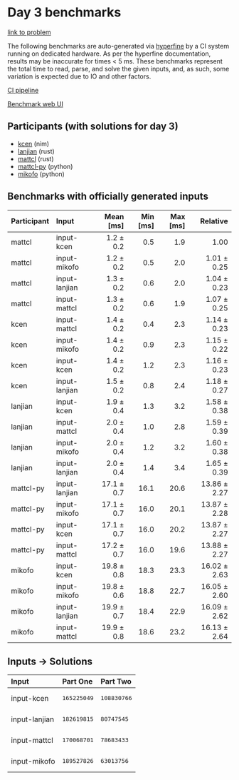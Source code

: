 # Day 3 benchmarks

[link to problem](https://adventofcode.com/2024/day/3)

The following benchmarks are auto-generated via
[hyperfine](https://github.com/sharkdp/hyperfine) by a CI system running on
dedicated hardware. As per the hyperfine documentation, results may be
inaccurate for times < 5 ms. These benchmarks represent the total time to read,
parse, and solve the given inputs, and, as such, some variation is expected due
to IO and other factors.

[CI pipeline](http://ci.papercode.net:8080/teams/main/pipelines/aoc2024)

[Benchmark web UI](https://aoc.ancalagon.black)


## Participants (with solutions for day 3)

- [kcen](https://github.com/kcen/aoc2024) (nim)
- [lanjian](https://github.com/lanjian/aoc-2024) (rust)
- [mattcl](https://github.com/mattcl/aoc2024) (rust)
- [mattcl-py](https://github.com/mattcl/aoc2024-py) (python)
- [mikofo](https://github.com/mikofo/aoc2024) (python)


## Benchmarks with officially generated inputs

| Participant | Input | Mean [ms] | Min [ms] | Max [ms] | Relative |
|:---|:---|---:|---:|---:|---:|
| mattcl | input-kcen | 1.2 ± 0.2 | 0.5 | 1.9 | 1.00 |
| mattcl | input-mikofo | 1.2 ± 0.2 | 0.5 | 2.0 | 1.01 ± 0.25 |
| mattcl | input-lanjian | 1.3 ± 0.2 | 0.6 | 2.0 | 1.04 ± 0.23 |
| mattcl | input-mattcl | 1.3 ± 0.2 | 0.6 | 1.9 | 1.07 ± 0.25 |
| kcen | input-mattcl | 1.4 ± 0.2 | 0.4 | 2.3 | 1.14 ± 0.23 |
| kcen | input-mikofo | 1.4 ± 0.2 | 0.9 | 2.3 | 1.15 ± 0.22 |
| kcen | input-kcen | 1.4 ± 0.2 | 1.2 | 2.3 | 1.16 ± 0.23 |
| kcen | input-lanjian | 1.5 ± 0.2 | 0.8 | 2.4 | 1.18 ± 0.27 |
| lanjian | input-kcen | 1.9 ± 0.4 | 1.3 | 3.2 | 1.58 ± 0.38 |
| lanjian | input-mattcl | 2.0 ± 0.4 | 1.0 | 2.8 | 1.59 ± 0.39 |
| lanjian | input-mikofo | 2.0 ± 0.4 | 1.2 | 3.2 | 1.60 ± 0.38 |
| lanjian | input-lanjian | 2.0 ± 0.4 | 1.4 | 3.4 | 1.65 ± 0.39 |
| mattcl-py | input-lanjian | 17.1 ± 0.7 | 16.1 | 20.6 | 13.86 ± 2.27 |
| mattcl-py | input-mikofo | 17.1 ± 0.7 | 16.0 | 20.1 | 13.87 ± 2.28 |
| mattcl-py | input-kcen | 17.1 ± 0.7 | 16.0 | 20.2 | 13.87 ± 2.27 |
| mattcl-py | input-mattcl | 17.2 ± 0.7 | 16.0 | 19.6 | 13.88 ± 2.27 |
| mikofo | input-kcen | 19.8 ± 0.8 | 18.3 | 23.3 | 16.02 ± 2.63 |
| mikofo | input-mikofo | 19.8 ± 0.6 | 18.8 | 22.7 | 16.05 ± 2.60 |
| mikofo | input-lanjian | 19.9 ± 0.7 | 18.4 | 22.9 | 16.09 ± 2.62 |
| mikofo | input-mattcl | 19.9 ± 0.8 | 18.6 | 23.2 | 16.13 ± 2.64 |


## Inputs -> Solutions

| Input | Part One | Part Two |
|:---|:---|:---|
|input-kcen|<pre>165225049</pre>|<pre>108830766</pre>|
|input-lanjian|<pre>182619815</pre>|<pre>80747545</pre>|
|input-mattcl|<pre>170068701</pre>|<pre>78683433</pre>|
|input-mikofo|<pre>189527826</pre>|<pre>63013756</pre>|